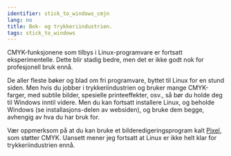 ```yaml
---
identifier: stick_to_windows_cmjn
lang: no
title: Bok- og trykkeriindustrien.
tags: stick_to_windows
---
```


CMYK-funksjonene som tilbys i Linux-programvare er fortsatt eksperimentelle. Dette blir stadig bedre, men det er ikke godt nok for profesjonell bruk ennå.

De aller fleste bøker og blad om fri programvare, byttet til Linux for en stund siden. Men hvis du jobber i trykkeriindustrien og bruker mange CMYK-farger, med subtile bilder, spesielle printeeffekter, osv., så bør du holde deg til Windows inntil videre. Men du kan fortsatt installere Linux, og beholde Windows (se installasjons-delen av websiden), og bruke dem begge, avhengig av hva du har bruk for.

Vær oppmerksom på at du kan bruke et bilderedigeringsprogram kalt <a href="http://www.kanzelsberger.com/pixel/">Pixel</a>, som støtter CMYK. Uansett mener jeg fortsatt at Linux er ikke helt klar for trykkeriindustrien ennå.

